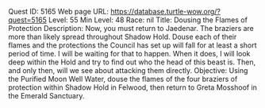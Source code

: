 Quest ID: 5165
Web page URL: https://database.turtle-wow.org/?quest=5165
Level: 55
Min Level: 48
Race: nil
Title: Dousing the Flames of Protection
Description: Now, you must return to Jaedenar. The braziers are more than likely spread throughout Shadow Hold. Douse each of their flames and the protections the Council has set up will fall for at least a short period of time. I will be waiting for that to happen. When it does, I will look deep within the Hold and try to find out who the head of this beast is. Then, and only then, will we see about attacking them directly.
Objective: Using the Purified Moon Well Water, douse the flames of the four braziers of protection within Shadow Hold in Felwood, then return to Greta Mosshoof in the Emerald Sanctuary.
